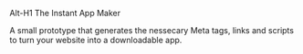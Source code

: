 Alt-H1 The Instant App Maker

A small prototype that generates the nessecary Meta tags, links and scripts to turn your website into a downloadable app. 